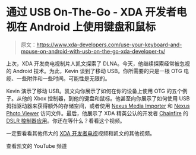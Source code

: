 # 通过 USB On-The-Go - XDA 开发者电视在 Android 上使用键盘和鼠标

> 原文：<https://www.xda-developers.com/use-your-keyboard-and-mouse-on-android-with-usb-on-the-go-xda-developer-tv/>

上次，XDA 开发商电视制片人凯文探索了 DLNA。今天，他继续探索经常被忽视的 Android 技术。为此，Kevin 谈到了移动 USB。你所需要的只是一根 OTG 电缆、一些附件和一些时间。可能性是无限的。

Kevin 演示了移动 USB。凯文向你展示了如何在你的设备上使用 OTG 的五个例子。从他的 Xbox 控制器，到他的键盘和鼠标。他甚至向你展示了如何使用 USB 拇指驱动器来获得额外的存储空间，或者使用 [Nexus Media Importer](https://play.google.com/store/apps/details?id=com.homeysoft.nexususb.importer) 和 [Nexus Photo Viewer](https://play.google.com/store/apps/details?id=com.homeysoft.nexususb.viewer) 访问文件。最后，他展示了 XDA 精英公认的开发者 [Chainfire](http://www.xda-developers.com/tag/chainfire/) 的 [DSLR 控制器应用](https://play.google.com/store/apps/details?id=eu.chainfire.dslrcontroller)。你还在等什么？看看这个视频。

一定要看看其他伟大的 [XDA 开发者电视](http://www.xda-developers.com/xda-tv/ "XDA Developer TV")视频和凯文的其他视频。

查看凯文的 YouTube 频道